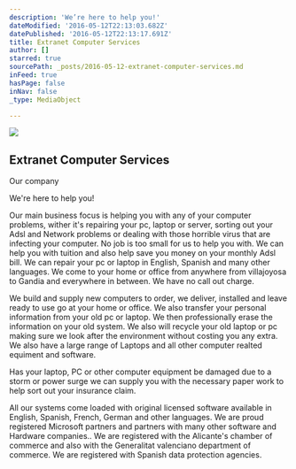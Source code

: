 ```yaml
---
description: 'We’re here to help you!'
dateModified: '2016-05-12T22:13:03.682Z'
datePublished: '2016-05-12T22:13:17.691Z'
title: Extranet Computer Services
author: []
starred: true
sourcePath: _posts/2016-05-12-extranet-computer-services.md
inFeed: true
hasPage: false
inNav: false
_type: MediaObject

---
```

<article style=""><img src="https://the-grid-user-content.s3-us-west-2.amazonaws.com/7286401f-71c2-4abc-9507-38999523c520.jpg" /><h1>Extranet Computer Services</h1><p>Our company</p></article>

We're here to help you!

Our main business focus is helping you with any of your computer problems, wither it's repairing your pc, laptop or server, sorting out your Adsl and Network problems or dealing with those horrible virus that are infecting your computer. No job is too small for us to help you with. We can help you with tuition and also help save you money on your monthly Adsl bill. We can repair your pc or laptop in English, Spanish and many other languages. We come to your home or office from anywhere from villajoyosa to Gandia and everywhere in between. We have no call out charge.

We build and supply new computers to order, we deliver, installed and leave ready to use go at your home or office. We also transfer your personal information from your old pc or laptop. We then professionally erase the information on your old system. We also will recycle your old laptop or pc making sure we look after the environment without costing you any extra. We also have a large range of Laptops and all other computer realted equiment and software.

Has your laptop, PC or other computer equipment be damaged due to a storm or power surge we can supply you with the necessary paper work to help sort out your insurance claim.

All our systems come loaded with original licensed software available in English, Spanish, French, German and other languages. We are proud registered Microsoft partners and partners with many other software and Hardware companies.. We are registered with the Alicante's chamber of commerce and also with the Generalitat valenciano department of commerce. We are registered with Spanish data protection agencies.